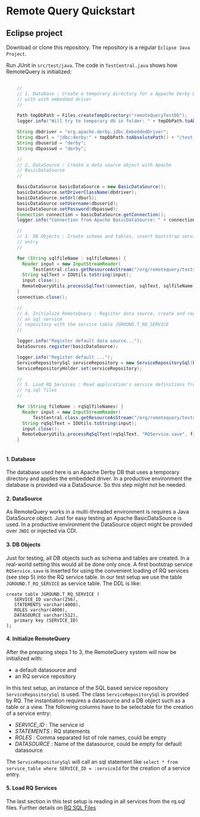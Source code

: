 # Remote Query Quickstart

## Eclipse project

Download or clone this repository. The repository is a regular `Eclipse Java Project`.

Run JUnit in `src/test/java`. The code in `TestCentral.java` shows how RemoteQuery is initialized:


```java
 
    //
    // 1. Database : Create a temporary directory for a Appache Derby DB
    // with with embedded driver
    //

    Path tmpDbPath = Files.createTempDirectory("remoteQueryTestDb");
    logger.info("Will try to temporary db in folder: " + tmpDbPath.toAbsolutePath());

    String dbdriver = "org.apache.derby.jdbc.EmbeddedDriver";
    String dburl = "jdbc:derby:" + tmpDbPath.toAbsolutePath() + "/test;create=true";
    String dbuserid = "derby";
    String dbpasswd = "derby";

    //
    // 2. DataSource : Create a data source object with Apache
    // BasicDataSource
    //

    BasicDataSource basicDataSource = new BasicDataSource();
    basicDataSource.setDriverClassName(dbdriver);
    basicDataSource.setUrl(dburl);
    basicDataSource.setUsername(dbuserid);
    basicDataSource.setPassword(dbpasswd);
    Connection connection = basicDataSource.getConnection();
    logger.info("Connection from Apache BasicDataSource: " + connection);

    //
    // 3. DB Objects : Create schema and tables, insert bootstrap service
    // entry
    //

    for (String sqlfileName : sqlfileNames) {
      Reader input = new InputStreamReader(
          TestCentral.class.getResourceAsStream("/org/remotequery/tests/" + sqlfileName), "UTF-8");
      String sqlText = IOUtils.toString(input);
      input.close();
      RemoteQueryUtils.processSqlText(connection, sqlText, sqlfileName);
    }
    connection.close();

    //
    // 4. Initialize RemoteQuery : Register data source, create and register
    // an sql service
    // repository with the service table JGROUND.T_RQ_SERVICE
    //

    logger.info("Register default data source...");
    DataSources.register(basicDataSource);

    logger.info("Register default ...");
    ServiceRepositorySql serviceRepository = new ServiceRepositorySql(basicDataSource, "JGROUND.T_RQ_SERVICE");
    ServiceRepositoryHolder.set(serviceRepository);

    //
    // 5. Load RQ Services : Read application's service definitions from
    // rq.sql files
    //

    for (String fileName : rqSqlfileNames) {
      Reader input = new InputStreamReader(
          TestCentral.class.getResourceAsStream("/org/remotequery/tests/" + fileName), "UTF-8");
      String rqSqlText = IOUtils.toString(input);
      input.close();
      RemoteQueryUtils.processRqSqlText(rqSqlText, "RQService.save", fileName);
    }
 
```


#### 1. Database 

The database used here is an Apache Derby DB that uses a temporary directory and applies the embedded driver. In a productive environment the database is provided via a DataSource. So this step might not be needed.

#### 2. DataSource

As RemoteQuery works in a multi-threaded environment is requires a Java DataSource object. Just for easy testing an Apache 
BasicDataSource is used. In a productive environment the DataSource object might be provided over `JNDI` or injected via CDI.

#### 3. DB Objects

Just for testing, all DB objects such as schema and tables are created. In a real-world setting this would all be done only once. A  first bootstrap service `RQService.save` is inserted for using the convenient loading of RQ services (see step 5)  into the RQ service table. In our test setup we use the table `JGROUND.T_RQ_SERVICE` as service table. The DDL is like:

```
create table JGROUND.T_RQ_SERVICE (
   SERVICE_ID varchar(256),
   STATEMENTS varchar(4000),
   ROLES varchar(4000),
   DATASOURCE varchar(512),
   primary key (SERVICE_ID)
);
```

#### 4. Initialize RemoteQuery

After the preparing steps 1 to 3, the RemoteQuery system will now be initialized with:
* a default datasource and
* an RQ service repository

In this test setup, an instance of the SQL based service repository `ServiceRepositorySql` is used. The class `ServiceRepositorySql` is provided by RQ. The instantiation requires a datasource and a DB object such as a table or a view. The following columns have to be selectable for the creation of a service entry:

* _SERVICE\_ID_ : The service id
* _STATEMENTS_ : RQ statements
* _ROLES_ : Comma separated list of role names, could be empty
* _DATASOURCE_ : Name of the datasource, could be empty for default datasource

 The `ServiceRepositorySql` will call an sql statement like `select * from service_table where SERVICE_ID = :serviceId` for the creation of a service entry.



 ####  5. Load RQ Services
 
 The last section in this test setup is reading in all services from the rq.sql files.
 Further details on [RQ SQL Files](rq_sql_files.md)


